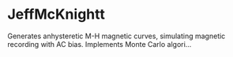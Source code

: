 # JeffMcKnightt
Generates anhysteretic M-H magnetic curves, simulating magnetic recording with AC bias. Implements Monte Carlo algori…
